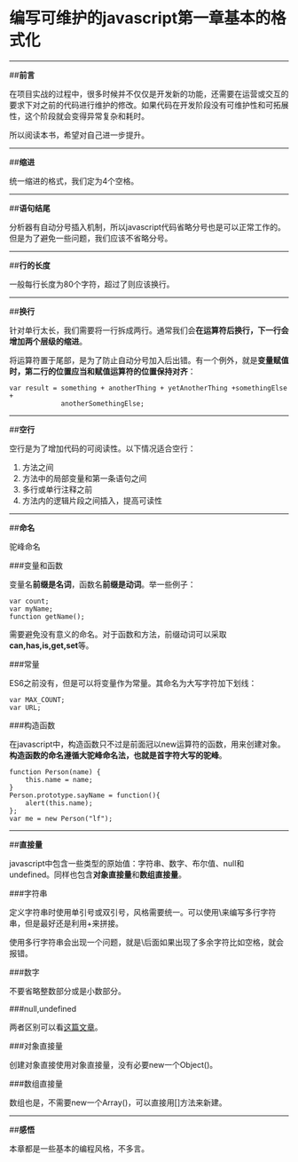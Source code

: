 ﻿# 编写可维护的javascript第一章基本的格式化


---

##**前言**

在项目实战的过程中，很多时候并不仅仅是开发新的功能，还需要在运营或交互的要求下对之前的代码进行维护的修改。如果代码在开发阶段没有可维护性和可拓展性，这个阶段就会变得异常复杂和耗时。

所以阅读本书，希望对自己进一步提升。

---

##**缩进**

统一缩进的格式，我们定为4个空格。

---

##**语句结尾**

分析器有自动分号插入机制，所以javascript代码省略分号也是可以正常工作的。但是为了避免一些问题，我们应该不省略分号。

---

##**行的长度**

一般每行长度为80个字符，超过了则应该换行。

---

##**换行**

针对单行太长，我们需要将一行拆成两行。通常我们会**在运算符后换行，下一行会增加两个层级的缩进**。

将运算符置于尾部，是为了防止自动分号加入后出错。有一个例外，就是**变量赋值时，第二行的位置应当和赋值运算符的位置保持对齐**：

```
var result = something + anotherThing + yetAnotherThing +somethingElse +
             anotherSomethingElse;
```            

---
##**空行**

空行是为了增加代码的可阅读性。以下情况适合空行：
1. 方法之间
2. 方法中的局部变量和第一条语句之间
3. 多行或单行注释之前
4. 方法内的逻辑片段之间插入，提高可读性


---

##**命名**

驼峰命名

###变量和函数

变量名**前缀是名词**，函数名**前缀是动词**。举一些例子：

```
var count;
var myName;
function getName();
```

需要避免没有意义的命名。对于函数和方法，前缀动词可以采取**can,has,is,get,set**等。


###常量

ES6之前没有，但是可以将变量作为常量。其命名为大写字符加下划线：

```
var MAX_COUNT;
var URL;
```

###构造函数

在javascript中，构造函数只不过是前面冠以new运算符的函数，用来创建对象。**构造函数的命名遵循大驼峰命名法，也就是首字符大写的驼峰**。

```
function Person(name) {
    this.name = name;
}
Person.prototype.sayName = function(){
    alert(this.name);
};
var me = new Person("lf");
```

---


##**直接量**

javascript中包含一些类型的原始值：字符串、数字、布尔值、null和undefined。同样也包含**对象直接量**和**数组直接量**。

###字符串

定义字符串时使用单引号或双引号，风格需要统一。可以使用\来编写多行字符串，但是最好还是利用+来拼接。

使用多行字符串会出现一个问题，就是\后面如果出现了多余字符比如空格，就会报错。

###数字

不要省略整数部分或是小数部分。

###null,undefined

两者区别可以看[这篇文章][1]。


###对象直接量

创建对象直接使用对象直接量，没有必要new一个Object()。

###数组直接量

数组也是，不需要new一个Array()，可以直接用[]方法来新建。

---

##**感悟**

本章都是一些基本的编程风格，不多言。




  [1]: http://blog.csdn.net/mevicky/article/details/46583079